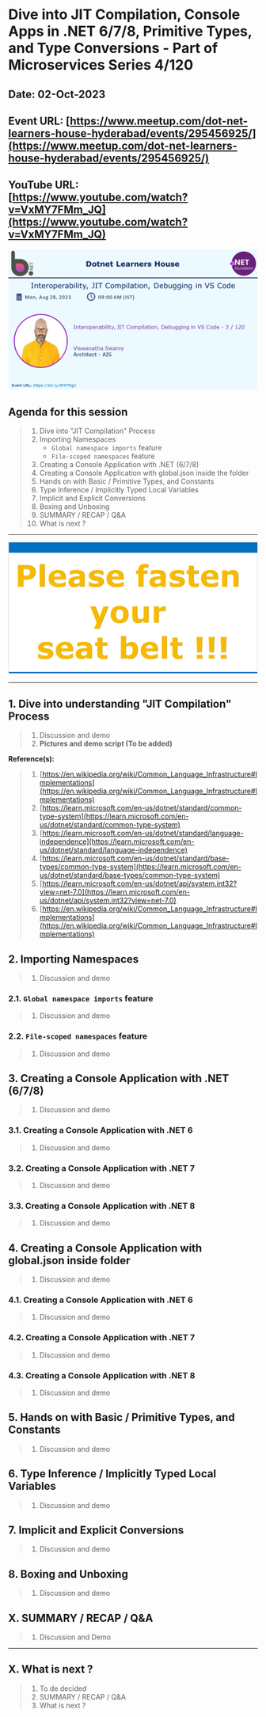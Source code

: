 # Dive into JIT Compilation, Console Apps in .NET 6/7/8, Primitive Types, and Type Conversions - Part of Microservices Series 4/120

## Date: 02-Oct-2023

## Event URL: [https://www.meetup.com/dot-net-learners-house-hyderabad/events/295456925/](https://www.meetup.com/dot-net-learners-house-hyderabad/events/295456925/)

## YouTube URL: [https://www.youtube.com/watch?v=VxMY7FMm_JQ](https://www.youtube.com/watch?v=VxMY7FMm_JQ)

![Viswanatha Swamy P K |150x150](./images/S3/ViswanathaSwamyPK.PNG)

## Agenda for this session

> 1. Dive into "JIT Compilation" Process
> 1. Importing Namespaces
>    - `Global namespace imports` feature
>    - `File-scoped namespaces` feature
> 1. Creating a Console Application with .NET (6/7/8)
> 1. Creating a Console Application with global.json inside the folder
> 1. Hands on with Basic / Primitive Types, and Constants
> 1. Type Inference / Implicitly Typed Local Variables
> 1. Implicit and Explicit Conversions
> 1. Boxing and Unboxing
> 1. SUMMARY / RECAP / Q&A
> 1. What is next ?

---

![Please fasten your seat belt |150x150](./images/SeatBelt.PNG)

---

## 1. Dive into understanding "JIT Compilation" Process

> 1. Discussion and demo
> 1. **Pictures and demo script (To be added)**

**Reference(s):**

> 1. [https://en.wikipedia.org/wiki/Common_Language_Infrastructure#Implementations](https://en.wikipedia.org/wiki/Common_Language_Infrastructure#Implementations)
> 1. [https://learn.microsoft.com/en-us/dotnet/standard/common-type-system](https://learn.microsoft.com/en-us/dotnet/standard/common-type-system)
> 1. [https://learn.microsoft.com/en-us/dotnet/standard/language-independence](https://learn.microsoft.com/en-us/dotnet/standard/language-independence)
> 1. [https://learn.microsoft.com/en-us/dotnet/standard/base-types/common-type-system](https://learn.microsoft.com/en-us/dotnet/standard/base-types/common-type-system)
> 1. [https://learn.microsoft.com/en-us/dotnet/api/system.int32?view=net-7.0](https://learn.microsoft.com/en-us/dotnet/api/system.int32?view=net-7.0)
> 1. [https://en.wikipedia.org/wiki/Common_Language_Infrastructure#Implementations](https://en.wikipedia.org/wiki/Common_Language_Infrastructure#Implementations)

## 2. Importing Namespaces

> 1. Discussion and demo

### 2.1. `Global namespace imports` feature

> 1. Discussion and demo

### 2.2. `File-scoped namespaces` feature

> 1. Discussion and demo

## 3. Creating a Console Application with .NET (6/7/8)

> 1. Discussion and demo

### 3.1. Creating a Console Application with .NET 6

> 1. Discussion and demo

### 3.2. Creating a Console Application with .NET 7

> 1. Discussion and demo

### 3.3. Creating a Console Application with .NET 8

> 1. Discussion and demo

## 4. Creating a Console Application with global.json inside folder

> 1. Discussion and demo

### 4.1. Creating a Console Application with .NET 6

> 1. Discussion and demo

### 4.2. Creating a Console Application with .NET 7

> 1. Discussion and demo

### 4.3. Creating a Console Application with .NET 8

> 1. Discussion and demo

## 5. Hands on with Basic / Primitive Types, and Constants

> 1. Discussion and demo

## 6. Type Inference / Implicitly Typed Local Variables

> 1. Discussion and demo

## 7. Implicit and Explicit Conversions

> 1. Discussion and demo

## 8. Boxing and Unboxing

> 1. Discussion and demo

## X. SUMMARY / RECAP / Q&A

> 1. Discussion and Demo

---

## X. What is next ?

> 1. To de decided
> 1. SUMMARY / RECAP / Q&A
> 1. What is next ?

